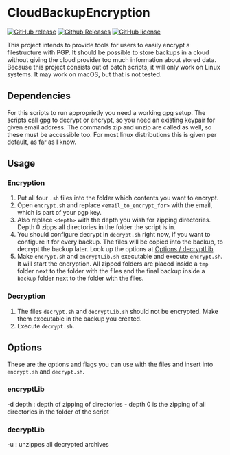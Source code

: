 # CloudBackupEncryption
[![GitHub release](https://img.shields.io/github/release/NicoVIII/CloudBackupEncryption.svg)]()
[![Github Releases](https://img.shields.io/github/downloads/NicoVIII/CloudBackupEncryption/total.svg)]()
[![GitHub license](https://img.shields.io/badge/license-MIT-blue.svg)](https://raw.githubusercontent.com/NicoVIII/CloudBackupEncryption/master/LICENSE.txt)

This project intends to provide tools for users to easily encrypt a filestructure with PGP. It should be possible to store backups in a cloud without giving the cloud provider too much information about stored data.
Because this project consists out of batch scripts, it will only work on Linux systems. It may work on macOS, but that is not tested.

## Dependencies
For this scripts to run approprietly you need a working gpg setup. The scripts call gpg to decrypt or encrypt, so you need an existing keypair for given email address.
The commands zip and unzip are called as well, so these must be accessible too. For most linux distributions this is given per default, as far as I know.

## Usage

### Encryption
1. Put all four `.sh` files into the folder which contents you want to encrypt.
2. Open `encrypt.sh` and replace `<email_to_encrypt_for>` with the email, which is part of your pgp key.
3. Also replace `<depth>` with the depth you wish for zipping directories. Depth 0 zipps all directories in the folder the script is in.
4. You should configure decrypt in `decrypt.sh` right now, if you want to configure it for every backup. The files will be copied into the backup, to decrypt the backup later. Look up the options at [Options / decryptLib](#decryptlib)
5. Make `encrypt.sh` and `encryptLib.sh` executable and execute `encrypt.sh`. It will start the encryption. All zipped folders are placed inside a `tmp` folder next to the folder with the files and the final backup inside a `backup` folder next to the folder with the files.

### Decryption
1. The files `decrypt.sh` and `decryptLib.sh` should not be encrypted. Make them executable in the backup you created.
2. Execute `decrypt.sh`.

## Options
These are the options and flags you can use with the files and insert into `encrypt.sh` and `decrypt.sh`.

### encryptLib
-d depth : depth of zipping of directories - depth 0 is the zipping of all directories in the folder of the script

### decryptLib
-u : unzippes all decrypted archives
